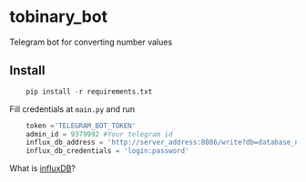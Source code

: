 # tobinary_bot
Telegram bot for converting number values

## Install

```python
    pip install -r requirements.txt
```

Fill credentials at `main.py` and run

```python
    token ='TELEGRAM_BOT_TOKEN'
    admin_id = 9379992 #Your telegram id
    influx_db_address = 'http://server_address:8086/write?db=database_name'
    influx_db_credentials = 'login:password'
```

What is [influxDB](https://www.influxdata.com/)?